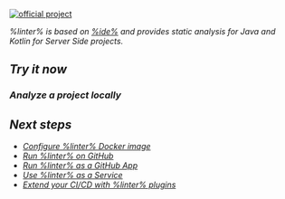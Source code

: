 [//]: # (title: Qodana Community for JVM)

[![official project](https://jb.gg/badges/official-flat-square.svg)](https://confluence.jetbrains.com/display/ALL/JetBrains+on+GitHub)

<var name="linter" value="Qodana Community for JVM"/>
<var name="ide" value="IntelliJ IDEA Community"/>
<var name="tech" value="jvm"/>
<var name="docker-image" value="jetbrains/qodana-jvm-community:2021.3"/>

%linter% is based on [%ide%](https://www.jetbrains.com/idea/) and provides static analysis for Java and Kotlin for Server Side projects. <include src="lib_qd.xml" include-id="linter-intro"/>

## Try it now

### Analyze a project locally

<p><include src="lib_qd.xml" include-id="qodana-cli-quickstart" filter="jvm-only,jvm-php,non-gs,other,empty"/></p>

## Next steps

- <a href="qodana-jvm-community-docker-readme.xml">Configure %linter% Docker image</a>
- <a href="qodana-github-action.md">Run %linter% on GitHub</a>
- <a href="qodana-github-application.md">Run %linter% as a GitHub App</a>
- <a href="service.md">Use %linter% as a Service</a>
- <a href="ci.md">Extend your CI/CD with %linter% plugins</a>

